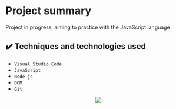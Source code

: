 # Project summary
Project in progress, aiming to practice with the JavaScript language


## :heavy_check_mark: Techniques and technologies used

- ``Visual Studio Code``
- ``JavaScript``
- ``Node.js``
- ``DOM``
- ``Git``


<p align="center">
<img src="http://img.shields.io/static/v1?label=STATUS&message=EM%20DESENVOLVIMENTO&color=GREEN&style=for-the-badge"/>
</p>
